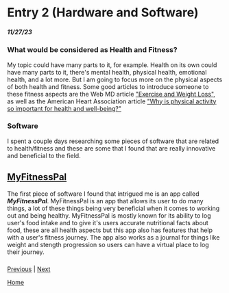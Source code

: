 # Entry 2 (Hardware and Software)
##### 11/27/23

### What would be considered as Health and Fitness?

My topic could have many parts to it, for example. Health on its own could have many parts to it, there's mental health, physical health, emotional health, and a lot more. But I am going to focus more on the physical aspects of both health and fitness. Some good articles to introduce someone to these fitness aspects are the Web MD article ["Exercise and Weight Loss"](https://www.webmd.com/fitness-exercise/exercise-weight-control), as well as the American Heart Association article ["Why is physical activity so important for health and well-being?"](https://www.heart.org/en/healthy-living/fitness/fitness-basics/why-is-physical-activity-so-important-for-health-and-wellbeing)

### Software 

I spent a couple days researching some pieces of software that are related to health/fitness and these are some that I found that are really innovative and beneficial to the field.

## [MyFitnessPal](https://www.myfitnesspal.com)

The first piece of software I found that intrigued me is an app called **_MyFitnessPal_**. MyFitnessPal is an app that allows its user to do many things, a lot of these things being very beneficial when it comes to working out and being healthy. MyFitnessPal is mostly known for its ability to log user's food intake and to give it's users accurate nutritional facts about food, these are all health aspects but this app also has features that help with a user's fitness journey. The app also works as a journal for things like weight and stength progression so users can have a virtual place to log their journey.

### 


[Previous](entry01.md) | [Next](entry03.md)

[Home](../README.md)

